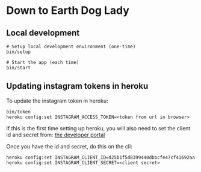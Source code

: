 # Down to Earth Dog Lady

## Local development

```
# Setup local development environment (one-time)
bin/setup

# Start the app (each time)
bin/start

```

## Updating instagram tokens in heroku

To update the instagram token in heroku:
```
bin/token
heroku config:set INSTAGRAM_ACCESS_TOKEN=<token from url in browser>
```

If this is the first time setting up heroku, you will also need to set the client id and secret from: [the developer portal](https://www.instagram.com/developer/clients/d25b1f5d8399440dbbcfe47cf41692aa/edit/)

Once you have the id and secret, do this on the cli:
```
heroku config:set INSTAGRAM_CLIENT_ID=d25b1f5d8399440dbbcfe47cf41692aa
heroku config:set INSTAGRAM_CLIENT_SECRET=<client secret>
```
